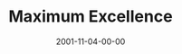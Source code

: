 ---
layout: message
category: message
series: "Maximum Impact"
title: "Maximum Excellence"
date: 2001-11-04-00-00
message_id: 308
---